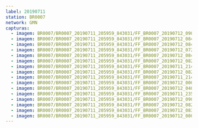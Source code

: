 ```yaml
---
label: 20190711
station: BR0007
network: GMN
capturas:
  - imagem: BR0007/BR0007_20190711_205959_843031/FF_BR0007_20190712_090548_191_0640000.fits_maxpixel.jpg
  - imagem: BR0007/BR0007_20190711_205959_843031/FF_BR0007_20190712_084521_963_0620800.fits_maxpixel.jpg
  - imagem: BR0007/BR0007_20190711_205959_843031/FF_BR0007_20190712_084537_028_0621056.fits_maxpixel.jpg
  - imagem: BR0007/BR0007_20190711_205959_843031/FF_BR0007_20190712_072916_282_0549632.fits_maxpixel.jpg
  - imagem: BR0007/BR0007_20190711_205959_843031/FF_BR0007_20190712_084012_190_0615936.fits_maxpixel.jpg
  - imagem: BR0007/BR0007_20190711_205959_843031/FF_BR0007_20190712_082501_353_0601600.fits_maxpixel.jpg
  - imagem: BR0007/BR0007_20190711_205959_843031/FF_BR0007_20190711_214713_755_0041216.fits_maxpixel.jpg
  - imagem: BR0007/BR0007_20190711_205959_843031/FF_BR0007_20190712_082426_748_0601088.fits_maxpixel.jpg
  - imagem: BR0007/BR0007_20190711_205959_843031/FF_BR0007_20190711_214807_265_0041984.fits_maxpixel.jpg
  - imagem: BR0007/BR0007_20190711_205959_843031/FF_BR0007_20190712_000037_013_0159488.fits_maxpixel.jpg
  - imagem: BR0007/BR0007_20190711_205959_843031/FF_BR0007_20190712_040535_959_0364032.fits_maxpixel.jpg
  - imagem: BR0007/BR0007_20190711_205959_843031/FF_BR0007_20190711_235927_023_0158464.fits_maxpixel.jpg
  - imagem: BR0007/BR0007_20190711_205959_843031/FF_BR0007_20190712_090604_145_0640256.fits_maxpixel.jpg
  - imagem: BR0007/BR0007_20190711_205959_843031/FF_BR0007_20190712_082444_721_0601344.fits_maxpixel.jpg
  - imagem: BR0007/BR0007_20190711_205959_843031/FF_BR0007_20190712_083954_444_0615680.fits_maxpixel.jpg
  - imagem: BR0007/BR0007_20190711_205959_843031/FF_BR0007_20190712_000054_712_0159744.fits_maxpixel.jpg
---
```

